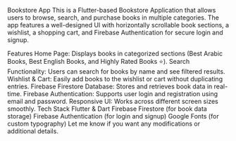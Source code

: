  Bookstore App 
This is a Flutter-based Bookstore Application that allows users to browse, search, and purchase books in multiple categories. The app features a well-designed UI with horizontally scrollable book sections, a wishlist, a shopping cart, and Firebase Authentication for secure login and signup.

 Features
Home Page: Displays books in categorized sections (Best Arabic Books, Best English Books, and Highly Rated Books ⭐).
Search Functionality: Users can search for books by name and see filtered results.
Wishlist & Cart: Easily add books to the wishlist or cart without duplicating entries.
Firebase Firestore Database: Stores and retrieves book data in real-time.
Firebase Authentication: Supports user login and registration using email and password.
Responsive UI: Works across different screen sizes smoothly.
 Tech Stack
Flutter & Dart
Firebase Firestore (for book data storage)
Firebase Authentication (for login and signup)
Google Fonts (for custom typography)
Let me know if you want any modifications or additional details.
